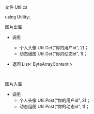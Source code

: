 文件 Util.cs

using Utility;

图片出库

* 调用

  * 个人头像 Util.Get(“你的用户id”, 2)；
  * 动态组图 Util.Get(“你的动态id”, 1)；

* 返回 List< ByteArrayContent  >

  ​

图片入库

* 调用
  * 个人头像 Util.Post(“你的用户id”, 2)；
  * 动态组图 Util.Post(“你的动态id”, 1)；



